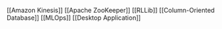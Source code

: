 [[Amazon Kinesis]]
[[Apache ZooKeeper]]
[[RLLib]]
[[Column-Oriented Database]]
[[MLOps]]
[[Desktop Application]]